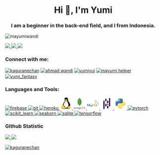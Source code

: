 
<h1 align="center">Hi 👋, I'm Yumi</h1>
<h3 align="center">I am a beginner in the back-end field, and I from Indonesia.</h3>

<p align="left"> <img src="https://komarev.com/ghpvc/?username=mayumiwandi&label=Profile%20views&color=0e75b6&style=flat" alt="mayumiwandi" /> </p>
<p align="left">
<a href="https://www.instagram.com/yumi_fantasy/"> 
  <img src="https://img.shields.io/badge/instagram-E4405F?style=for-the-badge&logo=instagram&logoColor=white" padding= 10 height=25>
</a>
  
<a href="https://www.linkedin.com/in/ahmad-wandi-091b8a240"> 
  <img src="https://img.shields.io/badge/linked in-0A66C2?style=for-the-badge&logo=linkedin&logoColor=white" height=25>
</a>
  <a href="https://www.facebook.com/ahmad.wandi.566"> 
  <img src="https://img.shields.io/badge/facebook-0866FF?style=for-the-badge&logo=facebook&logoColor=white" height=25>
</a>
</p>

<h3 align="left">Connect with me:</h3>
<p align="left">
<a href="https://twitter.com/kaguranechan" target="blank"><img align="center" src="https://raw.githubusercontent.com/rahuldkjain/github-profile-readme-generator/master/src/images/icons/Social/twitter.svg" alt="kaguranechan" height="30" width="40" /></a>
<a href="https://linkedin.com/in/ahmad wandi" target="blank"><img align="center" src="https://raw.githubusercontent.com/rahuldkjain/github-profile-readme-generator/master/src/images/icons/Social/linked-in-alt.svg" alt="ahmad wandi" height="30" width="40" /></a>
<a href="https://kaggle.com/yumiyui" target="blank"><img align="center" src="https://raw.githubusercontent.com/rahuldkjain/github-profile-readme-generator/master/src/images/icons/Social/kaggle.svg" alt="yumiyui" height="30" width="40" /></a>
<a href="https://fb.com/mayumi helper" target="blank"><img align="center" src="https://raw.githubusercontent.com/rahuldkjain/github-profile-readme-generator/master/src/images/icons/Social/facebook.svg" alt="mayumi helper" height="30" width="40" /></a>
<a href="https://instagram.com/yumi_fantasy" target="blank"><img align="center" src="https://raw.githubusercontent.com/rahuldkjain/github-profile-readme-generator/master/src/images/icons/Social/instagram.svg" alt="yumi_fantasy" height="30" width="40" /></a>
</p>

<h3 align="left">Languages and Tools:</h3>
<p align="left"> <a href="https://firebase.google.com/" target="_blank" rel="noreferrer"> <img src="https://www.vectorlogo.zone/logos/firebase/firebase-icon.svg" alt="firebase" width="40" height="40"/> </a> <a href="https://git-scm.com/" target="_blank" rel="noreferrer"> <img src="https://www.vectorlogo.zone/logos/git-scm/git-scm-icon.svg" alt="git" width="40" height="40"/> </a> <a href="https://heroku.com" target="_blank" rel="noreferrer"> <img src="https://www.vectorlogo.zone/logos/heroku/heroku-icon.svg" alt="heroku" width="40" height="40"/> </a> <a href="https://www.linux.org/" target="_blank" rel="noreferrer"> <img src="https://raw.githubusercontent.com/devicons/devicon/master/icons/linux/linux-original.svg" alt="linux" width="40" height="40"/> </a> <a href="https://www.mongodb.com/" target="_blank" rel="noreferrer"> <img src="https://raw.githubusercontent.com/devicons/devicon/master/icons/mongodb/mongodb-original-wordmark.svg" alt="mongodb" width="40" height="40"/> </a> <a href="https://www.mysql.com/" target="_blank" rel="noreferrer"> <img src="https://raw.githubusercontent.com/devicons/devicon/master/icons/mysql/mysql-original-wordmark.svg" alt="mysql" width="40" height="40"/> </a> <a href="https://pandas.pydata.org/" target="_blank" rel="noreferrer"> <img src="https://raw.githubusercontent.com/devicons/devicon/2ae2a900d2f041da66e950e4d48052658d850630/icons/pandas/pandas-original.svg" alt="pandas" width="40" height="40"/> </a> <a href="https://www.python.org" target="_blank" rel="noreferrer"> <img src="https://raw.githubusercontent.com/devicons/devicon/master/icons/python/python-original.svg" alt="python" width="40" height="40"/> </a> <a href="https://pytorch.org/" target="_blank" rel="noreferrer"> <img src="https://www.vectorlogo.zone/logos/pytorch/pytorch-icon.svg" alt="pytorch" width="40" height="40"/> </a> <a href="https://scikit-learn.org/" target="_blank" rel="noreferrer"> <img src="https://upload.wikimedia.org/wikipedia/commons/0/05/Scikit_learn_logo_small.svg" alt="scikit_learn" width="40" height="40"/> </a> <a href="https://seaborn.pydata.org/" target="_blank" rel="noreferrer"> <img src="https://seaborn.pydata.org/_images/logo-mark-lightbg.svg" alt="seaborn" width="40" height="40"/> </a> <a href="https://www.sqlite.org/" target="_blank" rel="noreferrer"> <img src="https://www.vectorlogo.zone/logos/sqlite/sqlite-icon.svg" alt="sqlite" width="40" height="40"/> </a> <a href="https://www.tensorflow.org" target="_blank" rel="noreferrer"> <img src="https://www.vectorlogo.zone/logos/tensorflow/tensorflow-icon.svg" alt="tensorflow" width="40" height="40"/> </a> </p>

### Github Statistic
<p align="left">
<a href="https://github.com/mayumiwandi">
  <img height="180em" src="https://github-readme-stats-eight-theta.vercel.app/api?username=mayumiwandi&show_icons=true&theme=synthwave&include_all_commits=true&count_private=true"/>
  <img height="180em" src="https://github-readme-stats-eight-theta.vercel.app/api/top-langs/?username=mayumiwandi&layout=compact&langs_count=8&theme=synthwave"/>
</a>
</p>

<p align="left"> <a href="https://twitter.com/kaguranechan" target="blank"><img src="https://img.shields.io/twitter/follow/kaguranechan?logo=twitter&style=for-the-badge" alt="kaguranechan" /></a> </p>

